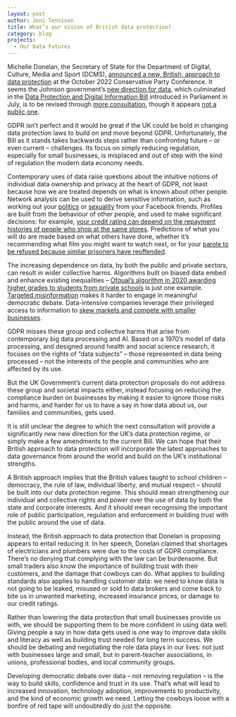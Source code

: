 ```yaml
---
layout: post
author: Jeni Tennison
title: What’s our vision of British data protection?
category: blog
projects:
  - Our Data Futures
---
```

Michelle Donelan, the Secretary of State for the Department of Digital, Culture, Media and Sport (DCMS), [announced a new, British, approach to data protection](https://www.ukpol.co.uk/michelle-donelan-2022-speech-to-conservative-party-conference/) at the October 2022 Conservative Party Conference. It seems the Johnson government’s [new direction for data](https://www.gov.uk/government/consultations/data-a-new-direction), which culminated in the [Data Protection and Digital Information Bill](https://bills.parliament.uk/bills/3322) introduced in Parliament in July, is to be revised through [more consultation](https://techmonitor.ai/policy/geopolitics/data-protection-bill-uk-gdpr-replacement-brexit), though it appears [not a public one](https://www.linkedin.com/feed/update/urn:li:activity:6996075713674027009/).

GDPR isn’t perfect and it would be great if the UK could be bold in changing data protection laws to build on and move beyond GDPR. Unfortunately, the Bill as it stands takes backwards steps rather than confronting future – or even current – challenges. Its focus on simply reducing regulation, especially for small businesses, is misplaced and out of step with the kind of regulation the modern data economy needs.

<!--more-->

Contemporary uses of data raise questions about the intuitive notions of individual data ownership and privacy at the heart of GDPR, not least because how we are treated depends on what is known about other people. Network analysis can be used to derive sensitive information, such as working out your [politics](https://www.nytimes.com/2016/08/24/us/politics/facebook-ads-politics.html) or [sexuality](https://abcnews.go.com/Technology/gaydar-facebook-friends/story?id=8633224) from your Facebook friends. Profiles are built from the behaviour of other people, and used to make significant decisions: for example, [your credit rating can depend on the repayment histories of people who shop at the same stores](https://abcnews.go.com/GMA/TheLaw/gma-answers-credit-card-companies-financially-profiling-customers/story?id=6747461). Predictions of what you will do are made based on what others have done, whether it’s recommending what film you might want to watch next, or for your [parole to be refused because similar prisoners have reoffended](https://www.futurity.org/risk-assessment-tools-prison-2031222/).

The increasing dependence on data, by both the public and private sectors, can result in wider collective harms. Algorithms built on biased data embed and enhance existing inequalities – [Ofqual’s algorithm in 2020 awarding higher grades to students from private schools](https://en.wikipedia.org/wiki/2020_United_Kingdom_school_exam_grading_controversy) is just one example. [Targeted misinformation](https://en.wikipedia.org/wiki/Facebook%E2%80%93Cambridge_Analytica_data_scandal) makes it harder to engage in meaningful democratic debate. Data-intensive companies leverage their privileged access to information to [skew markets and compete with smaller businesses](https://www.buzzfeednews.com/article/leticiamiranda/amazon-sellers-say-the-tech-giant-is-crushing-them-with).

GDPR misses these group and collective harms that arise from contemporary big data processing and AI. Based on a 1970’s model of data processing, and designed around health and social science research, it focuses on the rights of “data subjects” – those represented in data being processed – not the interests of the people and communities who are affected by its use.

But the UK Government’s current data protection proposals do not address these group and societal impacts either, instead focusing on reducing the compliance burden on businesses by making it easier to ignore those risks and harms, and harder for us to have a say in how data about us, our families and communities, gets used.

It is still unclear the degree to which the next consultation will provide a significantly _new_ new direction for the UK’s data protection regime, or simply make a few amendments to the current Bill. We can hope that their British approach to data protection will incorporate the latest approaches to data governance from around the world and build on the UK’s institutional strengths.

A British approach implies that the British values taught to school children – democracy, the rule of law, individual liberty, and mutual respect – should be built into our data protection regime. This should mean strengthening our individual and collective rights and power over the use of data by both the state and corporate interests. And it should mean recognising the important role of public participation, regulation and enforcement in building trust with the public around the use of data.

Instead, the British approach to data protection that Donelan is proposing appears to entail reducing it. In her speech, Donelan claimed that shortages of electricians and plumbers were due to the costs of GDPR compliance. There’s no denying that complying with the law can be burdensome. But small traders also know the importance of building trust with their customers, and the damage that cowboys can do. What applies to building standards also applies to handling customer data: we need to know data is not going to be leaked, misused or sold to data brokers and come back to bite us in unwanted marketing, increased insurance prices, or damage to our credit ratings.

Rather than lowering the data protection that small businesses provide us with, we should be supporting them to be more confident in using data well. Giving people a say in how data gets used is one way to improve data skills and literacy as well as building trust needed for long term success. We should be debating and negotiating the role data plays in our lives: not just with businesses large and small, but in parent-teacher associations, in unions, professional bodies, and local community groups.

Developing democratic debate over data – not removing regulation – is the way to build skills, confidence and trust in its use. That’s what will lead to increased innovation, technology adoption, improvements to productivity, and the kind of economic growth we need. Letting the cowboys loose with a bonfire of red tape will undoubtedly do just the opposite.
